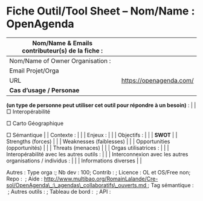 Fiche Outil/Tool Sheet – Nom/Name : OpenAgenda
==============================================

| Nom/Name & Emails contributeur(s) de la fiche :                               |                         |
|-------------------------------------------------------------------------------|-------------------------|
| Nom/Name of Owner Organisation :                                              |                         |
| Email Projet/Orga                                                             |                         |
| URL                                                                           | https://openagenda.com/ |
| **Cas d’usage / Personae**                                                    
                                                                                
 **(un type de personne peut utiliser cet outil pour répondre à un besoin)** :  |
| □ Interopérabilité                                                            
                                                                                
 □ Carto Géographique                                                           
                                                                                
 □ Sémantique                                                                   |
| Contexte :                                                                    |                         |
| Enjeux :                                                                      |                         |
| Objectifs :                                                                   |                         |
| **SWOT**                                                                      |
| Strengths (forces)                                                            |                         |
| Weaknesses (faiblesses)                                                       |                         |
| Opportunities (opportunités)                                                  |                         |
| Threats (menaces)                                                             |                         |
| Orgas utilisatrices :                                                         |                         |
| Interopérabilité avec les autres outils :                                     |                         |
| Interconnexion avec les autres organisations / individus :                    |                         |
| Informations diverses                                                         |                         |

Autres : Type orga :; Nb dev : 100; Contrib : ; Licence : OL et OS/Free non; Repo :  ; Aide : http://www.multibao.org/RomainLalande/Cre-sol/OpenAgenda\_:\_agendas\_collaboratifs\_ouverts.md ; Tag sémantique :  ; Autres outils : ; Tableau de bord :  ; API :
